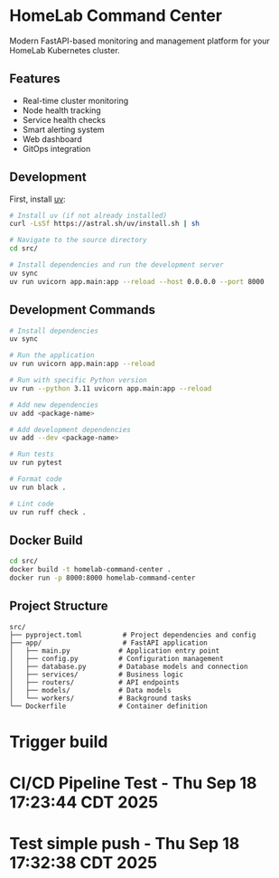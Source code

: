 # HomeLab Command Center

Modern FastAPI-based monitoring and management platform for your HomeLab Kubernetes cluster.

## Features

- Real-time cluster monitoring
- Node health tracking
- Service health checks
- Smart alerting system
- Web dashboard
- GitOps integration

## Development

First, install [uv](https://docs.astral.sh/uv/):

```bash
# Install uv (if not already installed)
curl -LsSf https://astral.sh/uv/install.sh | sh

# Navigate to the source directory
cd src/

# Install dependencies and run the development server
uv sync
uv run uvicorn app.main:app --reload --host 0.0.0.0 --port 8000
```

## Development Commands

```bash
# Install dependencies
uv sync

# Run the application
uv run uvicorn app.main:app --reload

# Run with specific Python version
uv run --python 3.11 uvicorn app.main:app --reload

# Add new dependencies
uv add <package-name>

# Add development dependencies
uv add --dev <package-name>

# Run tests
uv run pytest

# Format code
uv run black .

# Lint code
uv run ruff check .
```

## Docker Build

```bash
cd src/
docker build -t homelab-command-center .
docker run -p 8000:8000 homelab-command-center
```

## Project Structure

```
src/
├── pyproject.toml          # Project dependencies and config
├── app/                    # FastAPI application
│   ├── main.py            # Application entry point
│   ├── config.py          # Configuration management
│   ├── database.py        # Database models and connection
│   ├── services/          # Business logic
│   ├── routers/           # API endpoints
│   ├── models/            # Data models
│   └── workers/           # Background tasks
└── Dockerfile             # Container definition
```
# Trigger build
# CI/CD Pipeline Test - Thu Sep 18 17:23:44 CDT 2025
# Test simple push - Thu Sep 18 17:32:38 CDT 2025
